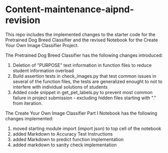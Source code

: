 # Content-maintenance-aipnd-revision

This repo includes the implemented changes to the starter code for the Pretrained Dog Breed Classifier and the revised Notebook for the Create Your Own Image Classifier Project.


The Pretrained Dog Breed Classifier has the following changes introduced:

1. Deletion of "PURPOSE" text information in function files to reduce student information overload
2. Build assertion tests in check_images.py that test common issues in several of the function files, the tests are generalized enought to not to interfere with individual solutions of students
3. Added code snippet in get_pet_labels.py to prevent most common failure in project submission - excluding hidden files starting with "." from iteration.

The Create Your Own Image Classifier Part I Notebook has the following changes implemented:

1. moved starting module import (import json) to top cell of the notebook
2. added Markdown to Accuracy Test Instructions
3. added Markdown to predict function implementation
4. added markdown to sanity check implementation
   
